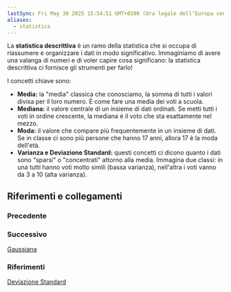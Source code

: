```yaml
---
lastSync: Fri May 30 2025 15:54:51 GMT+0200 (Ora legale dell’Europa centrale)
aliases:
  - statistica
---
```

La **statistica descrittiva** è un ramo della statistica che si occupa di riassumere e organizzare i dati in modo significativo. Immaginiamo di avere una valanga di numeri e di voler capire cosa significano: la statistica descrittiva ci fornisce gli strumenti per farlo!

I concetti chiave sono:
- **Media:** la "media" classica che conosciamo, la somma di tutti i valori divisa per il loro numero. È come fare una media dei voti a scuola.
- **Mediana:** il valore centrale di un insieme di dati ordinati. Se metti tutti i voti in ordine crescente, la mediana è il voto che sta esattamente nel mezzo.
- **Moda:** il valore che compare più frequentemente in un insieme di dati. Se in classe ci sono più persone che hanno 17 anni, allora 17 è la moda dell'età.
- **Varianza e Deviazione Standard:** questi concetti ci dicono quanto i dati sono "sparsi" o "concentrati" attorno alla media. Immagina due classi: in una tutti hanno voti molto simili (bassa varianza), nell'altra i voti vanno da 3 a 10 (alta varianza).



## Riferimenti e collegamenti
### Precedente


### Successivo
[Gaussiana](Gaussiana.md)

### Riferimenti
[Deviazione Standard](Deviazione%20Standard.md)